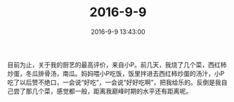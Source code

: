 ﻿---
title: "2016-9-9"
date: 2016-9-9 13:43:00
tags: 文字
categories: 爸爸
---
目前为止，关于我的厨艺的最高评价，来自小P。前几天，我烧了几个菜，西红柿炒蛋，冬瓜排骨汤，南瓜。妈妈喂小P吃饭，饭里拌进去西红柿炒蛋的汤汁，小P吃了以后赞不绝口，一会说“好吃”，一会说“好好吃啊”，把我给乐的。反倒是我自己尝了那几个菜，感觉都一般，距离我巅峰时期的水平还有距离呢。 